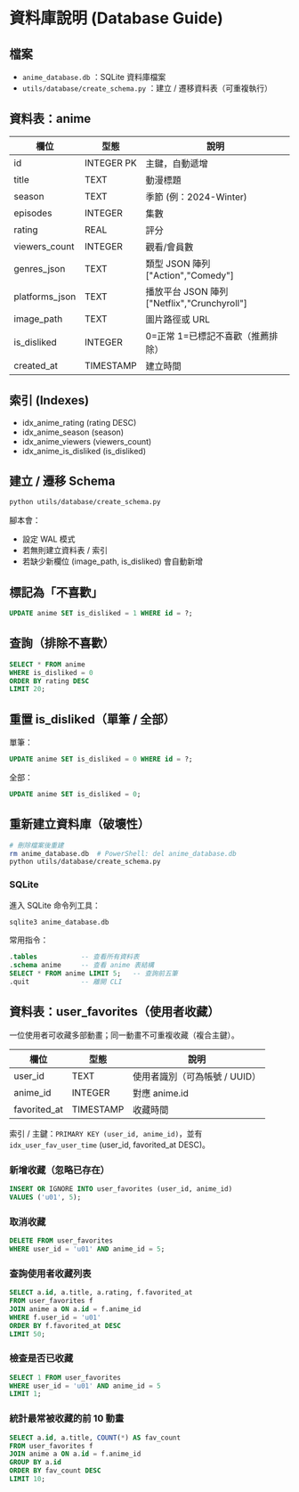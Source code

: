 # 資料庫說明 (Database Guide)

## 檔案
- `anime_database.db` ：SQLite 資料庫檔案
- `utils/database/create_schema.py` ：建立 / 遷移資料表（可重複執行）

## 資料表：anime
| 欄位 | 型態 | 說明 |
|------|------|------|
| id | INTEGER PK | 主鍵，自動遞增 |
| title | TEXT | 動漫標題 |
| season | TEXT | 季節 (例：2024-Winter) |
| episodes | INTEGER | 集數 |
| rating | REAL | 評分 |
| viewers_count | INTEGER | 觀看/會員數 |
| genres_json | TEXT | 類型 JSON 陣列 ["Action","Comedy"] |
| platforms_json | TEXT | 播放平台 JSON 陣列 ["Netflix","Crunchyroll"] |
| image_path | TEXT | 圖片路徑或 URL |
| is_disliked | INTEGER | 0=正常 1=已標記不喜歡（推薦排除） |
| created_at | TIMESTAMP | 建立時間 |

## 索引 (Indexes)
- idx_anime_rating (rating DESC)
- idx_anime_season (season)
- idx_anime_viewers (viewers_count)
- idx_anime_is_disliked (is_disliked)

## 建立 / 遷移 Schema
```bash
python utils/database/create_schema.py
```
腳本會：
- 設定 WAL 模式
- 若無則建立資料表 / 索引
- 若缺少新欄位 (image_path, is_disliked) 會自動新增

## 標記為「不喜歡」
```sql
UPDATE anime SET is_disliked = 1 WHERE id = ?;
```

## 查詢（排除不喜歡）
```sql
SELECT * FROM anime
WHERE is_disliked = 0
ORDER BY rating DESC
LIMIT 20;
```

## 重置 is_disliked（單筆 / 全部）
單筆：
```sql
UPDATE anime SET is_disliked = 0 WHERE id = ?;
```
全部：
```sql
UPDATE anime SET is_disliked = 0;
```

## 重新建立資料庫（破壞性）
```bash
# 刪除檔案後重建
rm anime_database.db  # PowerShell: del anime_database.db
python utils/database/create_schema.py
```


### SQLite
進入 SQLite 命令列工具：
```bash
sqlite3 anime_database.db
```
常用指令：
```sql
.tables           -- 查看所有資料表
.schema anime     -- 查看 anime 表結構
SELECT * FROM anime LIMIT 5;   -- 查詢前五筆
.quit             -- 離開 CLI
```

## 資料表：user_favorites（使用者收藏）
一位使用者可收藏多部動畫；同一動畫不可重複收藏（複合主鍵）。

| 欄位 | 型態 | 說明 |
|------|------|------|
| user_id | TEXT | 使用者識別（可為帳號 / UUID） |
| anime_id | INTEGER | 對應 anime.id |
| favorited_at | TIMESTAMP | 收藏時間 |

索引 / 主鍵：`PRIMARY KEY (user_id, anime_id)`，並有 `idx_user_fav_user_time` (user_id, favorited_at DESC)。

### 新增收藏（忽略已存在）
```sql
INSERT OR IGNORE INTO user_favorites (user_id, anime_id)
VALUES ('u01', 5);
```

### 取消收藏
```sql
DELETE FROM user_favorites
WHERE user_id = 'u01' AND anime_id = 5;
```

### 查詢使用者收藏列表
```sql
SELECT a.id, a.title, a.rating, f.favorited_at
FROM user_favorites f
JOIN anime a ON a.id = f.anime_id
WHERE f.user_id = 'u01'
ORDER BY f.favorited_at DESC
LIMIT 50;
```

### 檢查是否已收藏
```sql
SELECT 1 FROM user_favorites
WHERE user_id = 'u01' AND anime_id = 5
LIMIT 1;
```

### 統計最常被收藏的前 10 動畫
```sql
SELECT a.id, a.title, COUNT(*) AS fav_count
FROM user_favorites f
JOIN anime a ON a.id = f.anime_id
GROUP BY a.id
ORDER BY fav_count DESC
LIMIT 10;
```
